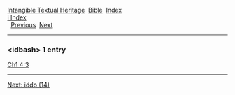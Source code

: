 [Intangible Textual Heritage](../../index)  [Bible](../index) 
[Index](index)   
[i Index](_i_)  
  [Previous](c05712)  [Next](c05714) 

------------------------------------------------------------------------

### &lt;idbash&gt; 1 entry

[Ch1 4:3](../kjv/ch1004.htm#003)  

------------------------------------------------------------------------

[Next: iddo (14)](c05714)
